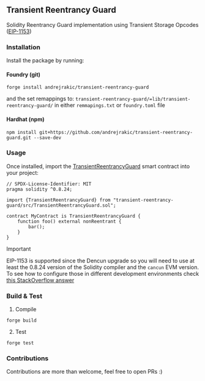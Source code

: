 ## Transient Reentrancy Guard

Solidity Reentrancy Guard implementation using Transient Storage Opcodes ([EIP-1153](https://eips.ethereum.org/EIPS/eip-1153))

### Installation

Install the package by running:

#### Foundry (git)

```
forge install andrejrakic/transient-reentrancy-guard
```

and the set remappings to: `transient-reentrancy-guard/=lib/transient-reentrancy-guard/` in either `remmapings.txt` or `foundry.toml` file

#### Hardhat (npm)

```
npm install git+https://github.com/andrejrakic/transient-reentrancy-guard.git --save-dev
```

### Usage

Once installed, import the [TransientReentrancyGuard](./src/TransientReentrancyGuard.sol) smart contract into your project:

```solidity
// SPDX-License-Identifier: MIT
pragma solidity ^0.8.24;

import {TransientReentrancyGuard} from "transient-reentrancy-guard/src/TransientReentrancyGuard.sol";

contract MyContract is TransientReentrancyGuard {
    function foo() external nonReentrant {
        bar();
    }
}
```

> [!IMPORTANT]
>
> EIP-1153 is supported since the Dencun upgrade so you will need to use at least the 0.8.24 version of the Solidity compiler and the `cancun` EVM version. To see how to configure those in different development environments check [this StackOverflow answer](https://stackoverflow.com/questions/76328677/remix-returned-error-jsonrpc2-0-errorinvalid-opcode-push0-id24/76332341#76332341)

### Build & Test

1. Compile

```
forge build
```

2. Test

```
forge test
```

### Contributions

Contributions are more than welcome, feel free to open PRs :)
